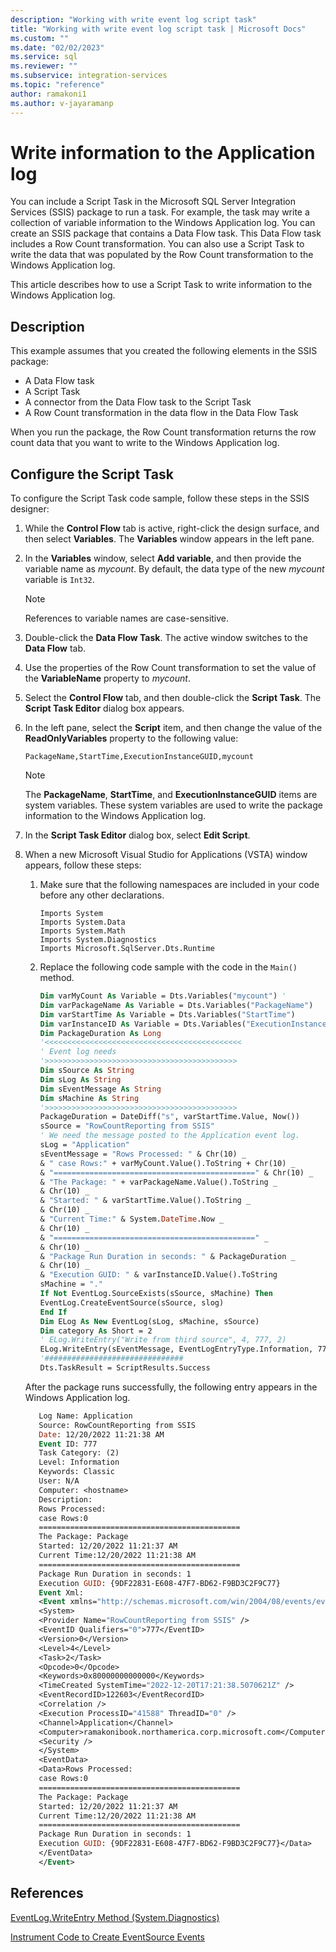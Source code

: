```yaml
---
description: "Working with write event log script task"
title: "Working with write event log script task | Microsoft Docs"
ms.custom: ""
ms.date: "02/02/2023"
ms.service: sql
ms.reviewer: ""
ms.subservice: integration-services
ms.topic: "reference"
author: ramakoni1
ms.author: v-jayaramanp
---
```


# Write information to the Application log

You can include a Script Task in the Microsoft SQL Server Integration Services (SSIS) package to run a task. For example, the task may write a collection of variable information to the Windows Application log. You can create an SSIS package that contains a Data Flow task. This Data Flow task includes a Row Count transformation. You can also use a Script Task to write the data that was populated by the Row Count transformation to the Windows Application log.

This article describes how to use a Script Task to write information to the Windows Application log.

## Description

This example assumes that you created the following elements in the SSIS package:

- A Data Flow task
- A Script Task
- A connector from the Data Flow task to the Script Task
- A Row Count transformation in the data flow in the Data Flow Task

When you run the package, the Row Count transformation returns the row count data that you want to write to the Windows Application log.

## Configure the Script Task

To configure the Script Task code sample, follow these steps in the SSIS designer:

1. While the **Control Flow** tab is active, right-click the design surface, and then select **Variables**. The **Variables** window appears in the left pane.

1. In the **Variables** window, select **Add variable**, and then provide the variable name as *mycount*. By default, the data type of the new *mycount* variable is `Int32`.

      > [!NOTE]
      > References to variable names are case-sensitive.

1. Double-click the **Data Flow Task**. The active window switches to the **Data Flow** tab.

1. Use the properties of the Row Count transformation to set the value of the **VariableName** property to *mycount*.

1. Select the **Control Flow** tab, and then double-click the **Script Task**. The **Script Task Editor** dialog box appears.

1. In the left pane, select the **Script** item, and then change the value of the **ReadOnlyVariables** property to the following value:

    `PackageName,StartTime,ExecutionInstanceGUID,mycount`

    > [!NOTE]
    > The **PackageName**, **StartTime**, and **ExecutionInstanceGUID** items are system variables. These system variables are used to write the package information to the Windows Application log.

1. In the **Script Task Editor** dialog box, select **Edit Script**.

1. When a new Microsoft Visual Studio for Applications (VSTA) window appears, follow these steps:

    1. Make sure that the following namespaces are included in your code before any other declarations.

        ```output
        Imports System 
        Imports System.Data
        Imports System.Math
        Imports System.Diagnostics
        Imports Microsoft.SqlServer.Dts.Runtime
        ```

    1. Replace the following code sample with the code in the `Main()` method.

        ```vb
        Dim varMyCount As Variable = Dts.Variables("mycount") '
        Dim varPackageName As Variable = Dts.Variables("PackageName")
        Dim varStartTime As Variable = Dts.Variables("StartTime")
        Dim varInstanceID As Variable = Dts.Variables("ExecutionInstanceGUID")
        Dim PackageDuration As Long
        '<<<<<<<<<<<<<<<<<<<<<<<<<<<<<<<<<<<<<<<<<<<<
        ' Event log needs
        '>>>>>>>>>>>>>>>>>>>>>>>>>>>>>>>>>>>>>>>>>>>
        Dim sSource As String
        Dim sLog As String
        Dim sEventMessage As String
        Dim sMachine As String
        '>>>>>>>>>>>>>>>>>>>>>>>>>>>>>>>>>>>>>>>>>>>
        PackageDuration = DateDiff("s", varStartTime.Value, Now())
        sSource = "RowCountReporting from SSIS"
        ' We need the message posted to the Application event log.
        sLog = "Application"
        sEventMessage = "Rows Processed: " & Chr(10) _
        & " case Rows:" + varMyCount.Value().ToString + Chr(10) _
        & "=============================================" & Chr(10) _
        & "The Package: " + varPackageName.Value().ToString _
        & Chr(10) _
        & "Started: " & varStartTime.Value().ToString _
        & Chr(10) _
        & "Current Time:" & System.DateTime.Now _
        & Chr(10) _
        & "=============================================" _
        & Chr(10) _
        & "Package Run Duration in seconds: " & PackageDuration _
        & Chr(10) _
        & "Execution GUID: " & varInstanceID.Value().ToString
        sMachine = "."
        If Not EventLog.SourceExists(sSource, sMachine) Then
        EventLog.CreateEventSource(sSource, slog)
        End If
        Dim ELog As New EventLog(sLog, sMachine, sSource)
        Dim category As Short = 2
        ' ELog.WriteEntry("Write from third source", 4, 777, 2)
        ELog.WriteEntry(sEventMessage, EventLogEntryType.Information, 777, category)
        '###############################
        Dts.TaskResult = ScriptResults.Success
        ```

    After the package runs successfully, the following entry appears in the Windows Application log.

     ```vb
        Log Name: Application
        Source: RowCountReporting from SSIS
        Date: 12/20/2022 11:21:38 AM
        Event ID: 777
        Task Category: (2)
        Level: Information
        Keywords: Classic
        User: N/A
        Computer: <hostname>
        Description:
        Rows Processed:
        case Rows:0
        =============================================
        The Package: Package
        Started: 12/20/2022 11:21:37 AM
        Current Time:12/20/2022 11:21:38 AM
        =============================================
        Package Run Duration in seconds: 1
        Execution GUID: {9DF22831-E608-47F7-BD62-F9BD3C2F9C77}
        Event Xml:
        <Event xmlns="http://schemas.microsoft.com/win/2004/08/events/event">
        <System>
        <Provider Name="RowCountReporting from SSIS" />
        <EventID Qualifiers="0">777</EventID>
        <Version>0</Version>
        <Level>4</Level>
        <Task>2</Task>
        <Opcode>0</Opcode>
        <Keywords>0x80000000000000</Keywords>
        <TimeCreated SystemTime="2022-12-20T17:21:38.5070621Z" />
        <EventRecordID>122603</EventRecordID>
        <Correlation />
        <Execution ProcessID="41588" ThreadID="0" />
        <Channel>Application</Channel>
        <Computer>ramakonibook.northamerica.corp.microsoft.com</Computer>
        <Security />
        </System>
        <EventData>
        <Data>Rows Processed:
        case Rows:0
        =============================================
        The Package: Package
        Started: 12/20/2022 11:21:37 AM
        Current Time:12/20/2022 11:21:38 AM
        =============================================
        Package Run Duration in seconds: 1
        Execution GUID: {9DF22831-E608-47F7-BD62-F9BD3C2F9C77}</Data>
        </EventData>
        </Event>
    ```

## References

[EventLog.WriteEntry Method (System.Diagnostics)](/dotnet/api/system.diagnostics.eventlog.writeentry?view=windowsdesktop-7.0&preserve-view=true)

[Instrument Code to Create EventSource Events](/dotnet/core/diagnostics/eventsource-instrumentation)
